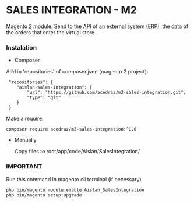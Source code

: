 # SALES INTEGRATION - M2 #

Magento 2 module: Send to the API of an external system (ERP), the data of the orders that enter the virtual store

### Instalation ###

* Composer

Add in 'repositories' of composer.json (magento 2 project):

     "repositories": {
        "aislan-sales-integration": {
            "url": "https://github.com/acedraz/m2-sales-integration.git",
            "type": "git"
        }
     }

Make a require:

    composer require acedraz/m2-sales-integration:^1.0

* Manually
    
    Copy files to root/app/code/Aislan/SalesIntegration/
    
### IMPORTANT ###

Run this command in magento cli terminal (if necessary)

    php bin/magento module:enable Aislan_SalesIntegration
    php bin/magento setup:upgrade
